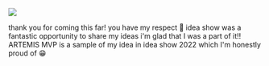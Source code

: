 ![](https://github.com/simply-pouria/banner.png)







thank you for coming this far! you have my respect  🙂
idea show was a fantastic opportunity to share my ideas i'm glad that I was a part of it!!
ARTEMIS MVP is a sample of my idea in idea show 2022 which I'm honestly proud of 😁
